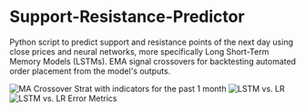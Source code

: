 # Support-Resistance-Predictor
 Python script to predict support and resistance points of the next day using close prices and neural networks, more specifically Long Short-Term Memory Models (LSTMs). EMA signal crossovers for backtesting automated order placement from the model's outputs.

![MA Crossover Strat with indicators for the past 1 month](https://github.com/ayodeji-0/Support-Resistance-Predictor/blob/main/Asset%20Close%20Prices,%20MAs%20and%20and%20BCFS.png)
![LSTM vs. LR](https://github.com/ayodeji-0/Support-Resistance-Predictor/blob/main/LSTM%20v.%20LR%20-%20Trial%201.png)
![LSTM vs. LR Error Metrics](https://github.com/ayodeji-0/Support-Resistance-Predictor/blob/main/LSTM%20v.%20LR%20-%20Trial%201%20Error%20Metrics.png)
